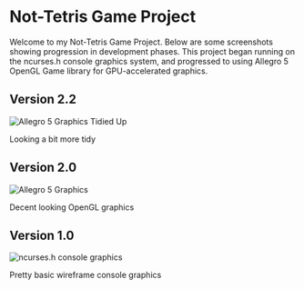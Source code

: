 # Not-Tetris Game Project

Welcome to my Not-Tetris Game Project. Below are some screenshots showing progression in development phases. This project began running on the ncurses.h console graphics system, and progressed to using Allegro 5 OpenGL Game library for GPU-accelerated graphics.

## Version 2.2
![Allegro 5 Graphics Tidied Up](https://github.com/Johnson336/Not-Tetris-Command-Line/blob/main/screenshots/Screenshot3.png)

Looking a bit more tidy

## Version 2.0
![Allegro 5 Graphics](https://github.com/Johnson336/Not-Tetris-Command-Line/blob/main/screenshots/Screenshot2.png)

Decent looking OpenGL graphics

## Version 1.0
![ncurses.h console graphics](https://github.com/Johnson336/Not-Tetris-Command-Line/blob/main/screenshots/Screenshot1.jpeg)

Pretty basic wireframe console graphics
